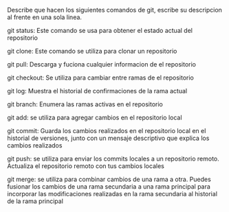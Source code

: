 Describe que hacen los siguientes comandos de git, escribe su descripcion al frente en una sola linea.

git status: Este comando se usa para obtener el estado actual del repositorio

git clone: Este comando se utiliza para clonar un repositorio

git pull: Descarga y fuciona cualquier informacion de el repositorio

git checkout: Se utiliza para cambiar entre ramas de el repositorio

git log: Muestra el historial de confirmaciones de la rama actual

git branch: Enumera las ramas activas en el repositorio

git add: se utiliza para agregar cambios en el repositorio local

git commit: Guarda los cambios realizados en el repositorio local en el historial de versiones, junto con un mensaje descriptivo que explica los cambios realizados

git push: se utiliza para enviar los commits locales a un repositorio remoto. Actualiza el repositorio remoto con tus cambios locales

git merge: se utiliza para combinar cambios de una rama a otra. Puedes fusionar los cambios de una rama secundaria a una rama principal para incorporar las modificaciones realizadas en la rama secundaria al historial de la rama principal
